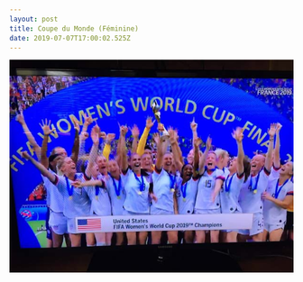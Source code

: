 ```yaml
---
layout: post
title: Coupe du Monde (Féminine)
date: 2019-07-07T17:00:02.525Z
---
```

![](/assets/uploads/cfadcf17-b1bd-4664-a7ce-a1ae9384842f.jpeg)

